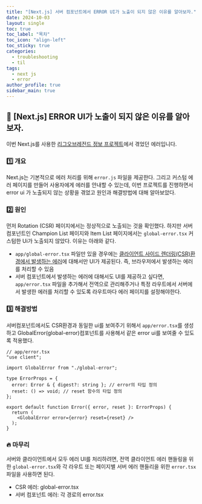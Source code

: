 ```yaml
---
title: "[Next.js] 서버 컴포넌트에서 ERROR UI가 노출이 되지 않은 이유를 알아보자."
date: 2024-10-03
layout: single
toc: true
toc_label: "목차"
toc_icon: "align-left"
toc_sticky: true
categories:
  - troubleshooting
  - til
tags:
  - next js
  - error
author_profile: true
sidebar_main: true
---
```


## :ledger: [Next.js] ERROR UI가 노출이 되지 않은 이유를 알아보자.
이번 Next.js를 사용한 [리그오브레전드 정보 프로젝트](https://rarrit.github.io/mini/til/next-lol06/)에서 겪었던 에러입니다.

### :one: 개요
Next.js는 기본적으로 에러 처리를 위해 `error.js` 파일을 제공한다. 그리고 커스텀 에러 페이지를 만들어 사용자에게 에러를 안내할 수 있는데, 이번 프로젝트를 진행하면서 error ui 가 노출되지 않는 상황을 겪었고 원인과 해결방법에 대해 알아보았다.

### :two: 원인
먼저 Rotation (CSR) 페이지에서는 정상적으로 노출되는 것을 확인했다. 하지만 서버 컴포넌트인 Champion List 페이지와 Item List 페이지에서는 `global-error.tsx` 커스텀한 Ui가 노출되지 않았다. 이유는 아래와 같다.

- `app/global-error.tsx` 파일만 있을 경우에는 <u>클라이언트 사이드 렌더링(CSR)환경에서 발생하는 에러</u>에 대해서만 UI가 제공된다. 즉, 브라우저에서 발생하는 에러를 처리할 수 있음
- 서버 컴포넌트에서 발생하는 에러에 대해서도 UI를 제공하고 싶다면, `app/error.tsx` 파일을 추가해서 전역으로 관리해주거나 특정 라우트에서 서버에서 발생한 에러를 처리할 수 있도록 라우트마다 에러 페이지를 설정해야한다.

### :three: 해결방법
서버컴포넌트에서도 CSR환경과 동일한 ui를 보여주기 위해서 `app/error.tsx`를 생성하고 GlobalError(global-error)컴포넌트를 사용해서 같은 error ui를 보여줄 수 있도록 적용했다.

```tsx
// app/error.tsx
"use client";

import GlobalError from "./global-error";

type ErrorProps = {
  error: Error & { digest?: string }; // error의 타입 정의
  reset: () => void; // reset 함수의 타입 정의
};

export default function Error({ error, reset }: ErrorProps) {
  return (
    <GlobalError error={error} reset={reset} />
  );
}
```

### :fire: 마무리
서버와 클라이언트에서 모두 에러 UI를 처리하려면, 전역 클라이언트 에러 핸들링을 위한 `global-error.tsx`와 각 라우트 또는 페이지별 서버 에러 핸들리을 위한 `error.tsx` 파일을 사용하면 된다.

- CSR 에러: global-error.tsx
- 서버 컴포넌트 에러: 각 경로의 error.tsx
